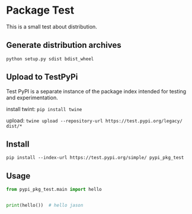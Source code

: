 # Package Test

This is a small test about distribution.

## Generate distribution archives

`python setup.py sdist bdist_wheel`

## Upload to TestPyPi

Test PyPI is a separate instance of the package index intended for testing and experimentation.

install twint: `pip install twine`

upload: `twine upload --repository-url https://test.pypi.org/legacy/ dist/*`

## Install

`pip install --index-url https://test.pypi.org/simple/ pypi_pkg_test`

## Usage

```python
from pypi_pkg_test.main import hello


print(hello())  # hello jason
```